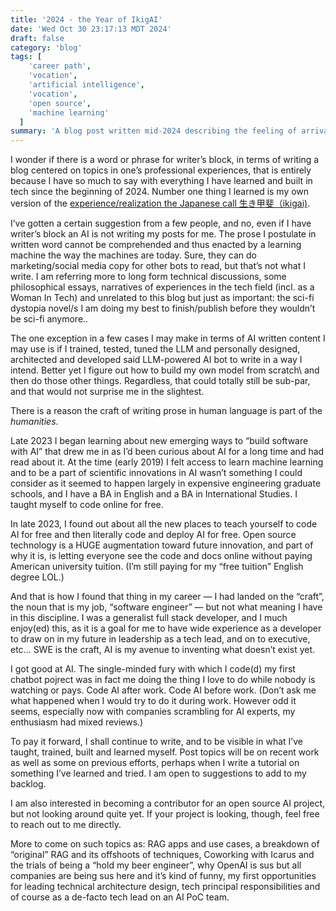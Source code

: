 ```yaml
---
title: '2024 - the Year of IkigAI'
date: 'Wed Oct 30 23:17:13 MDT 2024'
draft: false
category: 'blog'
tags: [
    'career path',
    'vocation',
    'artificial intelligence',
    'vocation',
    'open source',
    'machine learning'
  ]
summary: 'A blog post written mid-2024 describing the feeling of arrival at my career calling/vocation. And what I did once arrived, which is code AI after/when not at work, learn everything possible to indie-hack my own AI software and think many enterpreneurial thoughts.'
---
```


I wonder if there is a word or phrase for writer’s block, in terms of writing a blog centered on topics in one’s professional experiences, that is entirely because I have so much to say with everything I have learned and built in tech since the beginning of 2024. Number one thing I learned is my own version of the [experience/realization the Japanese call 生き甲斐（ikigai)](https://www.japan.go.jp/kizuna/2022/03/ikigai_japanese_secret_to_a_joyful_life.html).

I’ve gotten a certain suggestion from a few people, and no, even if I have writer’s block an AI is not writing my posts for me. The prose I postulate in written word cannot be comprehended and thus enacted by a learning machine the way the machines are today. Sure, they can do marketing/social media copy for other bots to read, but that’s not what I write.
I am referring more to long form technical discussions, some philosophical essays, narratives of experiences in the tech field (incl. as a Woman In Tech) and unrelated to this blog but just as important: the sci-fi dystopia novel/s I am doing my best to finish/publish before they wouldn’t be sci-fi anymore..

The one exception in a few cases I may make in terms of AI written content I may use is if I trained, tested, tuned the LLM and personally designed, architected and developed said LLM-powered AI bot to write in a way I intend. Better yet I figure out how to build my own model from scratch\ and then do those other things. Regardless, that could totally still be sub-par, and that would not surprise me in the slightest.

There is a reason the craft of writing prose in human language is part of the _humanities_.

Late 2023 I began learning about new emerging ways to “build software with AI” that drew me in as I’d been curious about AI for a long time and had read about it. At the time (early 2019) I felt access to learn machine learning and to be a part of scientific innovations in AI wasn’t something I could consider as it seemed to happen largely in expensive engineering graduate schools, and I have a BA in English and a BA in International Studies. I taught myself to code online for free.

In late 2023, I found out about all the new places to teach yourself to code AI for free and then literally code and deploy AI for free. Open source technology is a HUGE augmentation toward future innovation, and part of why it is, is letting everyone see the code and docs online without paying American university tuition. (I’m still paying for my “free tuition” English degree LOL.)

And that is how I found that thing in my career — I had landed on the “craft”, the noun that is my job, “software engineer” — but not what meaning I have in this discipline. I was a generalist full stack developer, and I much enjoy(ed) this, as it is a goal for me to have wide experience as a developer to draw on in my future in leadership as a tech lead, and on to executive, etc… SWE is the craft, AI is my avenue to inventing what doesn’t exist yet.

I got good at AI. The single-minded fury with which I code(d) my first chatbot pojrect was in fact me doing the thing I love to do while nobody is watching or pays. Code AI after work. Code AI before work. (Don’t ask me what happened when I would try to do it during work. However odd it seems, especially now with companies scrambling for AI experts, my enthusiasm had mixed reviews.)

To pay it forward, I shall continue to write, and to be visible in what I’ve taught, trained, built and learned myself. Post topics will be on recent work as well as some on previous efforts, perhaps when I write a tutorial on something I’ve learned and tried. I am open to suggestions to add to my backlog.

I am also interested in becoming a contributor for an open source AI project, but not looking around quite yet. If your project is looking, though, feel free to reach out to me directly.

More to come on such topics as: RAG apps and use cases, a breakdown of “original” RAG and its offshoots of techniques, Coworking with Icarus and the trials of being a “hold my beer engineer”, why OpenAI is sus but all companies are being sus here and it’s kind of funny, my first opportunities for leading technical architecture design, tech principal responsibilities and of course as a de-facto tech lead on an AI PoC team.
